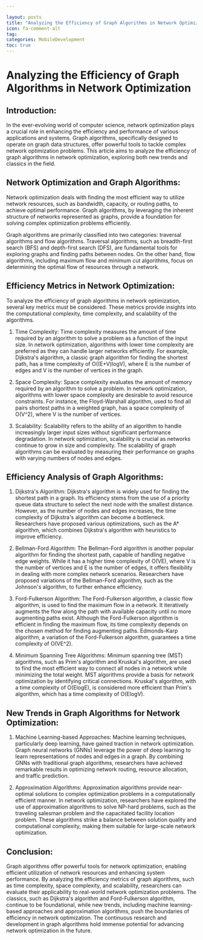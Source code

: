 ```yaml
---

layout: posts
title: "Analyzing the Efficiency of Graph Algorithms in Network Optimization"
icon: fa-comment-alt
tag:      
categories: MobileDevelopment
toc: true
---
```




# Analyzing the Efficiency of Graph Algorithms in Network Optimization

## Introduction:

In the ever-evolving world of computer science, network optimization plays a crucial role in enhancing the efficiency and performance of various applications and systems. Graph algorithms, specifically designed to operate on graph data structures, offer powerful tools to tackle complex network optimization problems. This article aims to analyze the efficiency of graph algorithms in network optimization, exploring both new trends and classics in the field.

## Network Optimization and Graph Algorithms:

Network optimization deals with finding the most efficient way to utilize network resources, such as bandwidth, capacity, or routing paths, to achieve optimal performance. Graph algorithms, by leveraging the inherent structure of networks represented as graphs, provide a foundation for solving complex optimization problems efficiently.

Graph algorithms are primarily classified into two categories: traversal algorithms and flow algorithms. Traversal algorithms, such as breadth-first search (BFS) and depth-first search (DFS), are fundamental tools for exploring graphs and finding paths between nodes. On the other hand, flow algorithms, including maximum flow and minimum cut algorithms, focus on determining the optimal flow of resources through a network.

## Efficiency Metrics in Network Optimization:

To analyze the efficiency of graph algorithms in network optimization, several key metrics must be considered. These metrics provide insights into the computational complexity, time complexity, and scalability of the algorithms.

1. Time Complexity:
Time complexity measures the amount of time required by an algorithm to solve a problem as a function of the input size. In network optimization, algorithms with lower time complexity are preferred as they can handle larger networks efficiently. For example, Dijkstra's algorithm, a classic graph algorithm for finding the shortest path, has a time complexity of O((E+V)logV), where E is the number of edges and V is the number of vertices in the graph.

2. Space Complexity:
Space complexity evaluates the amount of memory required by an algorithm to solve a problem. In network optimization, algorithms with lower space complexity are desirable to avoid resource constraints. For instance, the Floyd-Warshall algorithm, used to find all pairs shortest paths in a weighted graph, has a space complexity of O(V^2), where V is the number of vertices.

3. Scalability:
Scalability refers to the ability of an algorithm to handle increasingly larger input sizes without significant performance degradation. In network optimization, scalability is crucial as networks continue to grow in size and complexity. The scalability of graph algorithms can be evaluated by measuring their performance on graphs with varying numbers of nodes and edges.

## Efficiency Analysis of Graph Algorithms:

1. Dijkstra's Algorithm:
Dijkstra's algorithm is widely used for finding the shortest path in a graph. Its efficiency stems from the use of a priority queue data structure to select the next node with the smallest distance. However, as the number of nodes and edges increases, the time complexity of Dijkstra's algorithm can become a bottleneck. Researchers have proposed various optimizations, such as the A* algorithm, which combines Dijkstra's algorithm with heuristics to improve efficiency.

2. Bellman-Ford Algorithm:
The Bellman-Ford algorithm is another popular algorithm for finding the shortest path, capable of handling negative edge weights. While it has a higher time complexity of O(VE), where V is the number of vertices and E is the number of edges, it offers flexibility in dealing with more complex network scenarios. Researchers have proposed variations of the Bellman-Ford algorithm, such as the Johnson's algorithm, to further enhance efficiency.

3. Ford-Fulkerson Algorithm:
The Ford-Fulkerson algorithm, a classic flow algorithm, is used to find the maximum flow in a network. It iteratively augments the flow along the path with available capacity until no more augmenting paths exist. Although the Ford-Fulkerson algorithm is efficient in finding the maximum flow, its time complexity depends on the chosen method for finding augmenting paths. Edmonds-Karp algorithm, a variation of the Ford-Fulkerson algorithm, guarantees a time complexity of O(VE^2).

4. Minimum Spanning Tree Algorithms:
Minimum spanning tree (MST) algorithms, such as Prim's algorithm and Kruskal's algorithm, are used to find the most efficient way to connect all nodes in a network while minimizing the total weight. MST algorithms provide a basis for network optimization by identifying critical connections. Kruskal's algorithm, with a time complexity of O(ElogE), is considered more efficient than Prim's algorithm, which has a time complexity of O(ElogV).

## New Trends in Graph Algorithms for Network Optimization:

1. Machine Learning-based Approaches:
Machine learning techniques, particularly deep learning, have gained traction in network optimization. Graph neural networks (GNNs) leverage the power of deep learning to learn representations of nodes and edges in a graph. By combining GNNs with traditional graph algorithms, researchers have achieved remarkable results in optimizing network routing, resource allocation, and traffic prediction.

2. Approximation Algorithms:
Approximation algorithms provide near-optimal solutions to complex optimization problems in a computationally efficient manner. In network optimization, researchers have explored the use of approximation algorithms to solve NP-hard problems, such as the traveling salesman problem and the capacitated facility location problem. These algorithms strike a balance between solution quality and computational complexity, making them suitable for large-scale network optimization.

## Conclusion:

Graph algorithms offer powerful tools for network optimization, enabling efficient utilization of network resources and enhancing system performance. By analyzing the efficiency metrics of graph algorithms, such as time complexity, space complexity, and scalability, researchers can evaluate their applicability to real-world network optimization problems. The classics, such as Dijkstra's algorithm and Ford-Fulkerson algorithm, continue to be foundational, while new trends, including machine learning-based approaches and approximation algorithms, push the boundaries of efficiency in network optimization. The continuous research and development in graph algorithms hold immense potential for advancing network optimization in the future.
